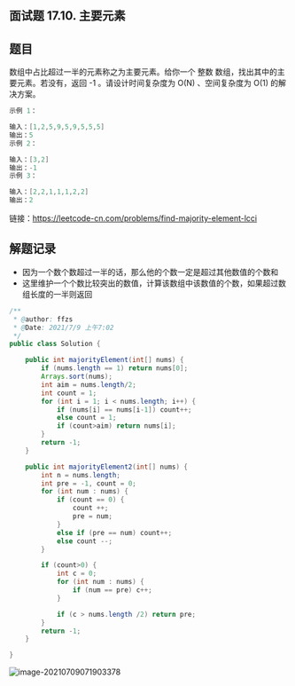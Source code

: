## 面试题 17.10. 主要元素

## 题目

数组中占比超过一半的元素称之为主要元素。给你一个 整数 数组，找出其中的主要元素。若没有，返回 -1 。请设计时间复杂度为 O(N) 、空间复杂度为 O(1) 的解决方案。

 

```java
示例 1：

输入：[1,2,5,9,5,9,5,5,5]
输出：5
示例 2：

输入：[3,2]
输出：-1
示例 3：

输入：[2,2,1,1,1,2,2]
输出：2
```


链接：https://leetcode-cn.com/problems/find-majority-element-lcci

## 解题记录

+ 因为一个数个数超过一半的话，那么他的个数一定是超过其他数值的个数和
+ 这里维护一个个数比较突出的数值，计算该数组中该数值的个数，如果超过数组长度的一半则返回

```java
/**
 * @author: ffzs
 * @Date: 2021/7/9 上午7:02
 */
public class Solution {

    public int majorityElement(int[] nums) {
        if (nums.length == 1) return nums[0];
        Arrays.sort(nums);
        int aim = nums.length/2;
        int count = 1;
        for (int i = 1; i < nums.length; i++) {
            if (nums[i] == nums[i-1]) count++;
            else count = 1;
            if (count>aim) return nums[i];
        }
        return -1;
    }

    public int majorityElement2(int[] nums) {
        int n = nums.length;
        int pre = -1, count = 0;
        for (int num : nums) {
            if (count == 0) {
                count ++;
                pre = num;
            }
            else if (pre == num) count++;
            else count --;
        }

        if (count>0) {
            int c = 0;
            for (int num : nums) {
                if (num == pre) c++;
            }

            if (c > nums.length /2) return pre;
        }
        return -1;
    }

}
```

![image-20210709071903378](https://gitee.com/ffzs/picture_go/raw/master/img/image-20210709071903378.png)